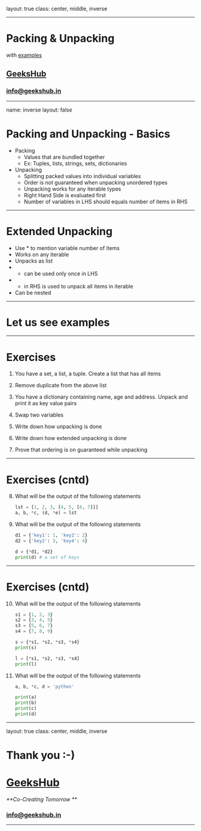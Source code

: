 layout: true
class: center, middle, inverse

---

# Packing & Unpacking
with [examples](examples/packing_unpacking.ipynb)
## [GeeksHub](http://www.geekshub.in)
### [info@geekshub.in](mailto:info@geekshub.in)

---

name: inverse
layout: false

# Packing and Unpacking - Basics
- Packing
    - Values that are bundled together
    - Ex: Tuples, lists, strings, sets, dictionaries
- Unpacking
    - Splitting packed values into individual variables
    - Order is not guaranteed when unpacking unordered types
    - Unpacking works for any iterable types
    - Right Hand Side is evaluated first
    - Number of variables in LHS should equals number of items in RHS

---

# Extended Unpacking
- Use * to mention variable number of items
- Works on any iterable
- Unpacks as list
- * can be used only once in LHS
- * in RHS is used to unpack all items in iterable
- Can be nested

---

# Let us see examples

---

# Exercises

1. You have a set, a list, a tuple. Create a list that has all items

2. Remove duplicate from the above list

3. You have a dictionary containing name, age and address. Unpack and print it as key value pairs

4. Swap two variables

5. Write down how unpacking is done

6. Write down how extended unpacking is done

7. Prove that ordering is on guaranteed while unpacking

---

# Exercises (cntd)

8. What will be the output of the following statements
    ```python
    lst = [1, 2, 3, [4, 5, [6, 7]]]
    a, b, *c, (d, *e) = lst
    ```

9. What will be the output of the following statements
    ```python
    d1 = {'key1': 1, 'key2': 2}
    d2 = {'key2': 3, 'key4': 4}

    d = {*d1, *d2}
    print(d) # a set of keys
    ```

---

# Exercises (cntd)

10. What will be the output of the following statements
    ```python
    s1 = {1, 2, 3}
    s2 = {3, 4, 5}
    s3 = {5, 6, 7}
    s4 = {7, 8, 9}

    s = {*s1, *s2, *s3, *s4}
    print(s)

    l = [*s1, *s2, *s3, *s4]
    print(l)
    ```

11. What will be the output of the following statements

    ```python
    a, b, *c, d = 'python'

    print(a)
    print(b)
    print(c)
    print(d)
    ```
---
layout: true
class: center, middle, inverse

# Thank you :-)

# [GeeksHub](http://www.geekshub.in)
_**Co-Creating Tomorrow **_
### [info@geekshub.in](mailto:info@geekshub.in)

---